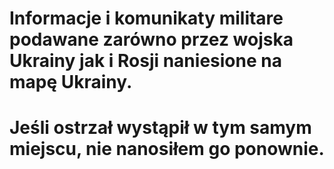 # Informacje i komunikaty militare podawane zarówno przez wojska Ukrainy jak i Rosji naniesione na mapę Ukrainy.
# Jeśli ostrzał wystąpił w tym samym miejscu, nie nanosiłem go ponownie. 
